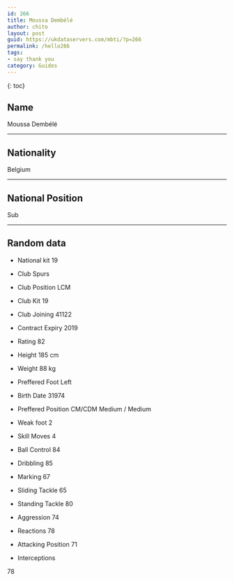 ```yaml
---
id: 266
title: Moussa Dembélé
author: chito
layout: post
guid: https://ukdataservers.com/mbti/?p=266
permalink: /hello266
tags:
- say thank you
category: Guides
---
```



{: toc}

## Name  
Moussa Dembélé 

* * *

## Nationality  
Belgium 

* * *

## National Position  
Sub 

* * *

## Random data 

  * National kit 
19 

  * Club 
Spurs 

  * Club Position 
LCM 

  * Club Kit 
19 

  * Club Joining 
41122 

  * Contract Expiry 
2019 

  * Rating 
82 

  * Height 
185 cm 

  * Weight 
88 kg 

  * Preffered Foot 
Left 

  * Birth Date 
31974 

  * Preffered Position 
CM/CDM Medium / Medium 

  * Weak foot 
2 

  * Skill Moves 
4 

  * Ball Control 
84 

  * Dribbling 
85 

  * Marking 
67 

  * Sliding Tackle 
65 

  * Standing Tackle 
80 

  * Aggression 
74 

  * Reactions 
78 

  * Attacking Position 
71 

  * Interceptions 

78